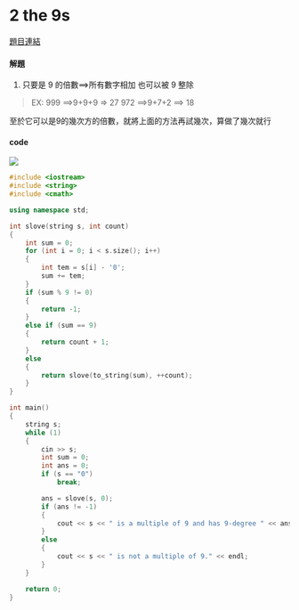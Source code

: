 # 2 the 9s

[題目連結](https://onlinejudge.org/external/109/10922.pdf)

#### 解題

1. 只要是 9 的倍數==>所有數字相加 也可以被 9 整除
>EX:
>999 ==>9+9+9 => 27
>972 ==>9+7+2 ==> 18

至於它可以是9的幾次方的倍數，就將上面的方法再試幾次，算做了幾次就行



#### code 

![](https://i.ytimg.com/vi/j81JsKvrszM/maxresdefault.jpg)
```cpp
#include <iostream>
#include <string>
#include <cmath>

using namespace std;

int slove(string s, int count)
{
    int sum = 0;
    for (int i = 0; i < s.size(); i++)
    {
        int tem = s[i] - '0';
        sum += tem;
    }
    if (sum % 9 != 0)
    {
        return -1;
    }
    else if (sum == 9)
    {
        return count + 1;
    }
    else
    {
        return slove(to_string(sum), ++count);
    }
}

int main()
{
    string s;
    while (1)
    {
        cin >> s;
        int sum = 0;
        int ans = 0;
        if (s == "0")
            break;

        ans = slove(s, 0);
        if (ans != -1)
        {
            cout << s << " is a multiple of 9 and has 9-degree " << ans << "." << endl;
        }
        else
        {
            cout << s << " is not a multiple of 9." << endl;
        }
    }

    return 0;
}
```
